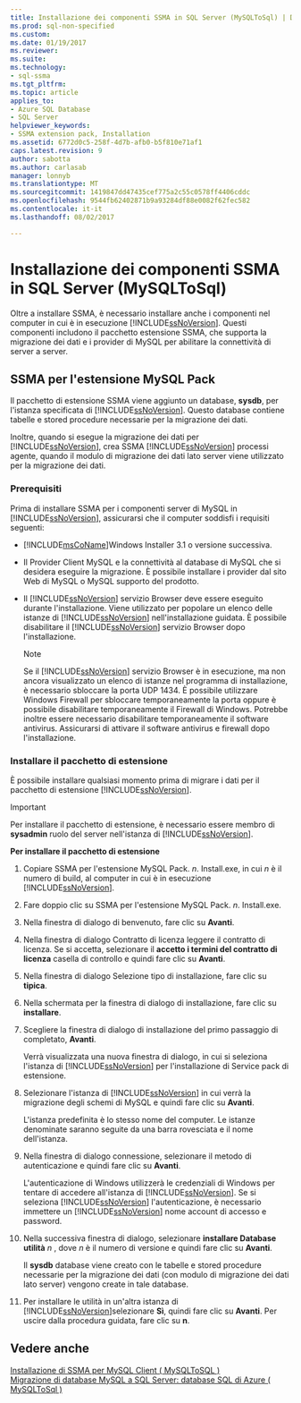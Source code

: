 ```yaml
---
title: Installazione dei componenti SSMA in SQL Server (MySQLToSql) | Documenti Microsoft
ms.prod: sql-non-specified
ms.custom: 
ms.date: 01/19/2017
ms.reviewer: 
ms.suite: 
ms.technology:
- sql-ssma
ms.tgt_pltfrm: 
ms.topic: article
applies_to:
- Azure SQL Database
- SQL Server
helpviewer_keywords:
- SSMA extension pack, Installation
ms.assetid: 6772d0c5-258f-4d7b-afb0-b5f810e71af1
caps.latest.revision: 9
author: sabotta
ms.author: carlasab
manager: lonnyb
ms.translationtype: MT
ms.sourcegitcommit: 1419847dd47435cef775a2c55c0578ff4406cddc
ms.openlocfilehash: 9544fb62402871b9a93284df88e0082f62fec582
ms.contentlocale: it-it
ms.lasthandoff: 08/02/2017

---
```

# <a name="installing-ssma-components-on-sql-server-mysqltosql"></a>Installazione dei componenti SSMA in SQL Server (MySQLToSql)
Oltre a installare SSMA, è necessario installare anche i componenti nel computer in cui è in esecuzione [!INCLUDE[ssNoVersion](../../includes/ssnoversion_md.md)]. Questi componenti includono il pacchetto estensione SSMA, che supporta la migrazione dei dati e i provider di MySQL per abilitare la connettività di server a server.  
  
## <a name="ssma-for-mysql-extension-pack"></a>SSMA per l'estensione MySQL Pack  
Il pacchetto di estensione SSMA viene aggiunto un database, **sysdb**, per l'istanza specificata di [!INCLUDE[ssNoVersion](../../includes/ssnoversion_md.md)]. Questo database contiene tabelle e stored procedure necessarie per la migrazione dei dati.  
  
Inoltre, quando si esegue la migrazione dei dati per [!INCLUDE[ssNoVersion](../../includes/ssnoversion_md.md)], crea SSMA [!INCLUDE[ssNoVersion](../../includes/ssnoversion_md.md)] processi agente, quando il modulo di migrazione dei dati lato server viene utilizzato per la migrazione dei dati.  
  
### <a name="prerequisites"></a>Prerequisiti  
Prima di installare SSMA per i componenti server di MySQL in [!INCLUDE[ssNoVersion](../../includes/ssnoversion_md.md)], assicurarsi che il computer soddisfi i requisiti seguenti:  
  
-   [!INCLUDE[msCoName](../../includes/msconame_md.md)]Windows Installer 3.1 o versione successiva.  
  
-   Il Provider Client MySQL e la connettività al database di MySQL che si desidera eseguire la migrazione. È possibile installare i provider dal sito Web di MySQL o MySQL supporto del prodotto.  
  
-   Il [!INCLUDE[ssNoVersion](../../includes/ssnoversion_md.md)] servizio Browser deve essere eseguito durante l'installazione. Viene utilizzato per popolare un elenco delle istanze di [!INCLUDE[ssNoVersion](../../includes/ssnoversion_md.md)] nell'installazione guidata. È possibile disabilitare il [!INCLUDE[ssNoVersion](../../includes/ssnoversion_md.md)] servizio Browser dopo l'installazione.  
  
    > [!NOTE]  
    > Se il [!INCLUDE[ssNoVersion](../../includes/ssnoversion_md.md)] servizio Browser è in esecuzione, ma non ancora visualizzato un elenco di istanze nel programma di installazione, è necessario sbloccare la porta UDP 1434. È possibile utilizzare Windows Firewall per sbloccare temporaneamente la porta oppure è possibile disabilitare temporaneamente il Firewall di Windows. Potrebbe inoltre essere necessario disabilitare temporaneamente il software antivirus. Assicurarsi di attivare il software antivirus e firewall dopo l'installazione.  
  
### <a name="installing-the-extension-pack"></a>Installare il pacchetto di estensione  
È possibile installare qualsiasi momento prima di migrare i dati per il pacchetto di estensione [!INCLUDE[ssNoVersion](../../includes/ssnoversion_md.md)].  
  
> [!IMPORTANT]  
> Per installare il pacchetto di estensione, è necessario essere membro di **sysadmin** ruolo del server nell'istanza di [!INCLUDE[ssNoVersion](../../includes/ssnoversion_md.md)].  
  
**Per installare il pacchetto di estensione**  
  
1.  Copiare SSMA per l'estensione MySQL Pack. *n*. Install.exe, in cui  *n*  è il numero di build, al computer in cui è in esecuzione [!INCLUDE[ssNoVersion](../../includes/ssnoversion_md.md)].  
  
2.  Fare doppio clic su SSMA per l'estensione MySQL Pack. *n*. Install.exe.  
  
3.  Nella finestra di dialogo di benvenuto, fare clic su **Avanti**.  
  
4.  Nella finestra di dialogo Contratto di licenza leggere il contratto di licenza. Se si accetta, selezionare il **accetto i termini del contratto di licenza** casella di controllo e quindi fare clic su **Avanti**.  
  
5.  Nella finestra di dialogo Selezione tipo di installazione, fare clic su **tipica**.  
  
6.  Nella schermata per la finestra di dialogo di installazione, fare clic su **installare**.  
  
7.  Scegliere la finestra di dialogo di installazione del primo passaggio di completato, **Avanti**.  
  
    Verrà visualizzata una nuova finestra di dialogo, in cui si seleziona l'istanza di [!INCLUDE[ssNoVersion](../../includes/ssnoversion_md.md)] per l'installazione di Service pack di estensione.  
  
8.  Selezionare l'istanza di [!INCLUDE[ssNoVersion](../../includes/ssnoversion_md.md)] in cui verrà la migrazione degli schemi di MySQL e quindi fare clic su **Avanti**.  
  
    L'istanza predefinita è lo stesso nome del computer. Le istanze denominate saranno seguite da una barra rovesciata e il nome dell'istanza.  
  
9. Nella finestra di dialogo connessione, selezionare il metodo di autenticazione e quindi fare clic su **Avanti**.  
  
    L'autenticazione di Windows utilizzerà le credenziali di Windows per tentare di accedere all'istanza di [!INCLUDE[ssNoVersion](../../includes/ssnoversion_md.md)]. Se si seleziona [!INCLUDE[ssNoVersion](../../includes/ssnoversion_md.md)] l'autenticazione, è necessario immettere un [!INCLUDE[ssNoVersion](../../includes/ssnoversion_md.md)] nome account di accesso e password.  
  
10. Nella successiva finestra di dialogo, selezionare **installare Database utilità**  *n* , dove  *n*  è il numero di versione e quindi fare clic su **Avanti**.  
  
    Il **sysdb** database viene creato con le tabelle e stored procedure necessarie per la migrazione dei dati (con modulo di migrazione dei dati lato server) vengono create in tale database.  
  
11. Per installare le utilità in un'altra istanza di [!INCLUDE[ssNoVersion](../../includes/ssnoversion_md.md)]selezionare **Sì**, quindi fare clic su **Avanti**. Per uscire dalla procedura guidata, fare clic su **n**.  
  
## <a name="see-also"></a>Vedere anche  
[Installazione di SSMA per MySQL Client &#40; MySQLToSQL &#41;](../../ssma/mysql/installing-ssma-for-mysql-client-mysqltosql.md)  
[Migrazione di database MySQL a SQL Server: database SQL di Azure &#40; MySQLToSql &#41;](../../ssma/mysql/migrating-mysql-databases-to-sql-server-azure-sql-db-mysqltosql.md)  
  

